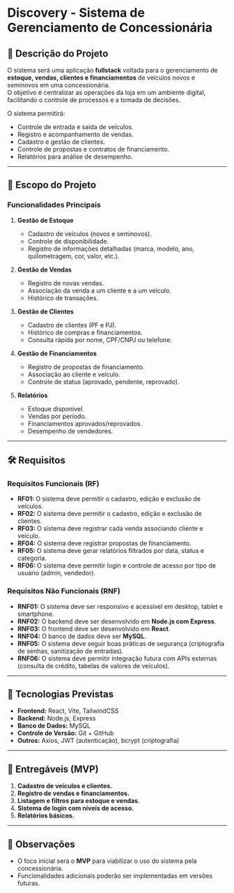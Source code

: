 # Discovery - Sistema de Gerenciamento de Concessionária

## 📌 Descrição do Projeto
O sistema será uma aplicação **fullstack** voltada para o gerenciamento de **estoque, vendas, clientes e financiamentos** de veículos novos e seminovos em uma concessionária.  
O objetivo é centralizar as operações da loja em um ambiente digital, facilitando o controle de processos e a tomada de decisões.

O sistema permitirá:
- Controle de entrada e saída de veículos.
- Registro e acompanhamento de vendas.
- Cadastro e gestão de clientes.
- Controle de propostas e contratos de financiamento.
- Relatórios para análise de desempenho.

---

## 🎯 Escopo do Projeto

### Funcionalidades Principais
1. **Gestão de Estoque**
   - Cadastro de veículos (novos e seminovos).
   - Controle de disponibilidade.
   - Registro de informações detalhadas (marca, modelo, ano, quilometragem, cor, valor, etc.).

2. **Gestão de Vendas**
   - Registro de novas vendas.
   - Associação da venda a um cliente e a um veículo.
   - Histórico de transações.

3. **Gestão de Clientes**
   - Cadastro de clientes (PF e PJ).
   - Histórico de compras e financiamentos.
   - Consulta rápida por nome, CPF/CNPJ ou telefone.

4. **Gestão de Financiamentos**
   - Registro de propostas de financiamento.
   - Associação ao cliente e veículo.
   - Controle de status (aprovado, pendente, reprovado).

5. **Relatórios**
   - Estoque disponível.
   - Vendas por período.
   - Financiamentos aprovados/reprovados.
   - Desempenho de vendedores.

---

## 🛠 Requisitos

### Requisitos Funcionais (RF)
- **RF01:** O sistema deve permitir o cadastro, edição e exclusão de veículos.
- **RF02:** O sistema deve permitir o cadastro, edição e exclusão de clientes.
- **RF03:** O sistema deve registrar cada venda associando cliente e veículo.
- **RF04:** O sistema deve registrar propostas de financiamento.
- **RF05:** O sistema deve gerar relatórios filtrados por data, status e categoria.
- **RF06:** O sistema deve permitir login e controle de acesso por tipo de usuário (admin, vendedor).

### Requisitos Não Funcionais (RNF)
- **RNF01:** O sistema deve ser responsivo e acessível em desktop, tablet e smartphone.
- **RNF02:** O backend deve ser desenvolvido em **Node.js com Express**.
- **RNF03:** O frontend deve ser desenvolvido em **React**.
- **RNF04:** O banco de dados deve ser **MySQL**.
- **RNF05:** O sistema deve seguir boas práticas de segurança (criptografia de senhas, sanitização de entradas).
- **RNF06:** O sistema deve permitir integração futura com APIs externas (consulta de crédito, tabelas de valores de veículos).

---

## 🚀 Tecnologias Previstas
- **Frontend:** React, Vite, TailwindCSS
- **Backend:** Node.js, Express
- **Banco de Dados:** MySQL
- **Controle de Versão:** Git + GitHub
- **Outros:** Axios, JWT (autenticação), bcrypt (criptografia)

---

## 📅 Entregáveis (MVP)
1. **Cadastro de veículos e clientes.**
2. **Registro de vendas e financiamentos.**
3. **Listagem e filtros para estoque e vendas.**
4. **Sistema de login com níveis de acesso.**
5. **Relatórios básicos.**

---

## 📌 Observações
- O foco inicial será o **MVP** para viabilizar o uso do sistema pela concessionária.
- Funcionalidades adicionais poderão ser implementadas em versões futuras.
